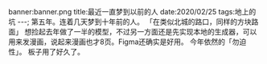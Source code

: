 banner:banner.png
title:最近一直梦到以前的人
date:2020/02/25
tags:地上的坑
---;
第五年。连着几天梦到十年前的人。
「在类似北城的路口，同样的方块路面」
想捡起去年做了一半的模型，不过另一方面还是先实现本地的生成器，可以用来发漫画，说起来漫画也才8页。Figma还确实是好用。
今年依然的「勿迫性」。
板子用了好久了。